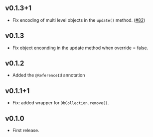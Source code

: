 ## v0.1.3+1
* Fix encoding of multi level objects in the `update()` method. ([#82](https://github.com/luizmineo/redstone.dart/issues/82))

## v0.1.3
* Fix object enconding in the update method when override = false.

## v0.1.2
* Added the `@ReferenceId` annotation

## v0.1.1+1
* Fix: added wrapper for `DbCollection.remove()`.

## v0.1.0
* First release.
